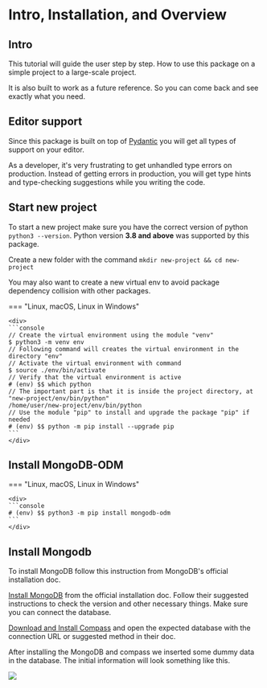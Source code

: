 # Intro, Installation, and Overview

## Intro

This tutorial will guide the user step by step. How to use this package on a simple project to a large-scale project.

It is also built to work as a future reference. So you can come back and see exactly what you need.

## Editor support

Since this package is built on top of <a href="https://docs.pydantic.dev" class="external-link" target="_blank">Pydantic</a> you will get all types of support on your editor.

As a developer, it's very frustrating to get unhandled type errors on production. Instead of getting errors in production, you will get type hints and type-checking suggestions while you writing the code.

## Start new project

To start a new project make sure you have the correct version of python `python3 --version`. Python version **3.8 and above** was supported by this package.

Create a new folder with the command `mkdir new-project && cd new-project`

You may also want to create a new virtual env to avoid package dependency collision with other packages.

=== "Linux, macOS, Linux in Windows"

    <div>
    ```console
    // Create the virtual environment using the module "venv"
    $ python3 -m venv env
    // Following command will creates the virtual environment in the directory "env"
    // Activate the virtual environment with command
    $ source ./env/bin/activate
    // Verify that the virtual environment is active
    # (env) $$ which python
    // The important part is that it is inside the project directory, at "new-project/env/bin/python"
    /home/user/new-project/env/bin/python
    // Use the module "pip" to install and upgrade the package "pip" if needed
    # (env) $$ python -m pip install --upgrade pip
    ```
    </div>

## Install **MongoDB-ODM**

=== "Linux, macOS, Linux in Windows"

    <div>
    ```console
    # (env) $$ python3 -m pip install mongodb-odm
    ```
    </div>

## Install **Mongodb**

To install MongoDB follow this instruction from MongoDB's official installation doc.

<a  href="https://www.mongodb.com/docs/manual/installation/" class="external-link" target="_blank">Install MongoDB</a> from the official installation doc. Follow their suggested instructions to check the version and other necessary things. Make sure you can connect the database.

<a  href="https://www.mongodb.com/docs/compass/current/install/" class="external-link" target="_blank">Download and Install Compass</a> and open the expected database with the connection URL or suggested method in their doc.

After installing the MongoDB and compass we inserted some dummy data in the database. The initial information will look something like this.

<img class="shadow" src="/img/tutorial/index/image000.png">
